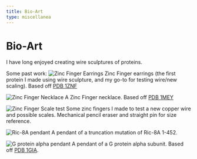 ```yaml
---
title: Bio-Art
type: miscellanea
---
```

# Bio-Art

I have long enjoyed creating wire sculptures of proteins.

Some past work:
![Zinc Finger Earrings](/images/znf-earrings.jpg)
Zinc Finger earrings (the first protein I made using wire sculpture, and my go-to for testing wire/new scaling). Based off [PDB 1ZNF](https://www.rcsb.org/structure/1ZNF)

![Zinc Finger Necklace](/images/znf-necklace.jpg)
A Zinc Finger necklace. Based off [PDB 1MEY](https://www.rcsb.org/structure/1MEY)

![Zinc Finger Scale test](/images/znf-scale-exp.jpg)
Some zinc fingers I made to test a new copper wire and possible scales. Mechanical pencil eraser and straight pin for size reference.

![Ric-8A pendant](/images/ric-8a-pendant.jpg)
A pendant of a truncation mutation of Ric-8A 1-452.

![G protein alpha pendant](/images/G-alpha-pendant.jpg)
A pendant of a G protein alpha subunit. Based off [PDB 1GIA](https://www.rcsb.org/structure/1GIA).
